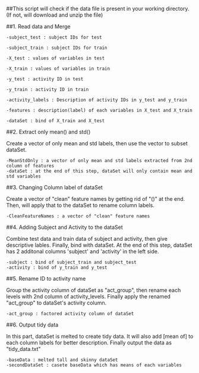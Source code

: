 ##This script will check if the data file is present in your working directory. (If not, will download and unzip the file)

##1. Read data and Merge

    -subject_test : subject IDs for test

    -subject_train : subject IDs for train

    -X_test : values of variables in test

    -X_train : values of variables in train

    -y_test : activity ID in test

    -y_train : activity ID in train

    -activity_labels : Description of activity IDs in y_test and y_train

    -features : description(label) of each variables in X_test and X_train

    -dataSet : bind of X_train and X_test

##2. Extract only mean() and std()

Create a vector of only mean and std labels, then use the vector to subset dataSet.

    -MeanStdOnly : a vector of only mean and std labels extracted from 2nd column of features
    -dataSet : at the end of this step, dataSet will only contain mean and std variables

##3. Changing Column label of dataSet

Create a vector of "clean" feature names by getting rid of "()" at the end. Then, will apply that to the dataSet to rename column labels.

    -CleanFeatureNames : a vector of "clean" feature names

##4. Adding Subject and Activity to the dataSet

Combine test data and train data of subject and activity, then give descriptive lables. Finally, bind with dataSet. At the end of this step, dataSet has 2 additonal columns 'subject' and 'activity' in the left side.

    -subject : bind of subject_train and subject_test
    -activity : bind of y_train and y_test

##5. Rename ID to activity name

Group the activity column of dataSet as "act_group", then rename each levels with 2nd column of activity_levels. Finally apply the renamed "act_group" to dataSet's activity column.

    -act_group : factored activity column of dataSet

##6. Output tidy data

In this part, dataSet is melted to create tidy data. It will also add [mean of] to each column labels for better description. Finally output the data as "tidy_data.txt"

    -baseData : melted tall and skinny dataSet
    -secondDataSet : casete baseData which has means of each variables
